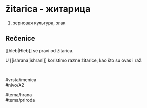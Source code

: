 # žitarica - житарица

1. зерновая культура, злак  

## Rečenice

[[hleb|Hleb]] se pravi od žitarica.  

U [[ishrana|ishrani]] koristimo razne žitarice, kao što su ovas i raž.  

<br>

#vrsta/imenica  
#nivo/A2  

#tema/hrana  
#tema/priroda  
